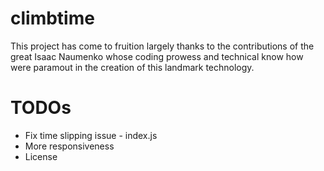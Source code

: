 # climbtime

This project has come to fruition largely thanks to the contributions of the great Isaac Naumenko
whose coding prowess and technical know how were paramout in the creation of this landmark technology.

# TODOs
 - Fix time slipping issue - index.js
 - More responsiveness
 - License
